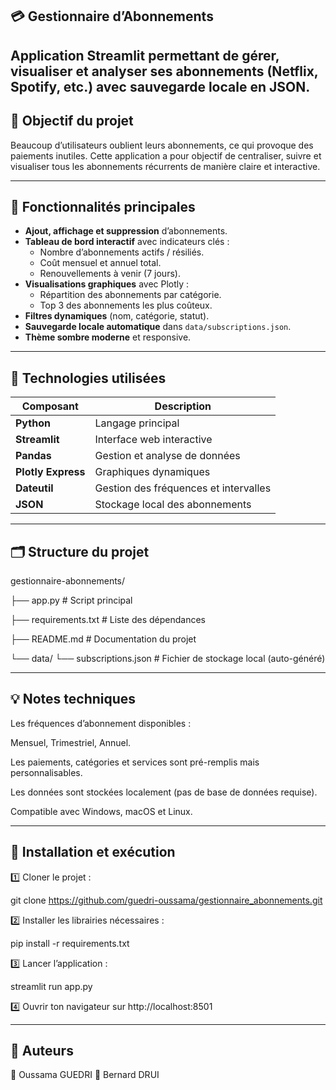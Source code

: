 ## 💳 Gestionnaire d’Abonnements

Application **Streamlit** permettant de **gérer, visualiser et analyser ses abonnements** (Netflix, Spotify, etc.) avec **sauvegarde locale en JSON**.
---

## 🎯 Objectif du projet
Beaucoup d’utilisateurs oublient leurs abonnements, ce qui provoque des paiements inutiles.
Cette application a pour objectif de centraliser, suivre et visualiser tous les abonnements récurrents de manière claire et interactive.

---

## 🚀 Fonctionnalités principales

- **Ajout, affichage et suppression** d’abonnements.
- **Tableau de bord interactif** avec indicateurs clés :
  - Nombre d’abonnements actifs / résiliés.
  - Coût mensuel et annuel total.
  - Renouvellements à venir (7 jours).
- **Visualisations graphiques** avec Plotly :
  - Répartition des abonnements par catégorie.
  - Top 3 des abonnements les plus coûteux.
- **Filtres dynamiques** (nom, catégorie, statut).
- **Sauvegarde locale automatique** dans `data/subscriptions.json`.
- **Thème sombre moderne** et responsive.

---

## 🧰 Technologies utilisées

| Composant         | Description |
|-------------------|-------------|
| **Python**        | Langage principal |
| **Streamlit**     | Interface web interactive |
| **Pandas**        | Gestion et analyse de données |
| **Plotly Express**| Graphiques dynamiques |
| **Dateutil**      | Gestion des fréquences et intervalles |
| **JSON**          | Stockage local des abonnements |

---

## 🗂️ Structure du projet

gestionnaire-abonnements/

├── app.py                    # Script principal

├── requirements.txt           # Liste des dépendances

├── README.md                  # Documentation du projet

└── data/
    └── subscriptions.json     # Fichier de stockage local (auto-généré)

---

## 💡 Notes techniques

Les fréquences d’abonnement disponibles :

Mensuel, Trimestriel, Annuel.

Les paiements, catégories et services sont pré-remplis mais personnalisables.

Les données sont stockées localement (pas de base de données requise).

Compatible avec Windows, macOS et Linux.

---

## 🚀 Installation et exécution

1️⃣ Cloner le projet :

git clone https://github.com/guedri-oussama/gestionnaire_abonnements.git

2️⃣ Installer les librairies nécessaires :

pip install -r requirements.txt

3️⃣ Lancer l’application :

streamlit run app.py

4️⃣ Ouvrir ton navigateur sur http://localhost:8501

---

## 🧠 Auteurs

👤 Oussama GUEDRI
👤 Bernard DRUI